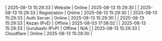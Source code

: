 | 2025-08-13 15:29:33 | Website | Online | 2025-08-13 15:29:30 |
| 2025-08-13 15:29:33 | Registration | Online | 2025-08-13 15:29:30 |
| 2025-08-13 15:29:33 | Auth Server | Online | 2025-08-13 15:29:30 |
| 2025-08-13 15:29:33 | Kezan (PvE) | Offline | 2025-08-03 17:58:02 |
| 2025-08-13 15:29:33 | Gurubashi (PvP) | Offline | N/A |
| 2025-08-13 15:29:33 | Cloudflare | Online | 2025-08-13 15:29:30 |
